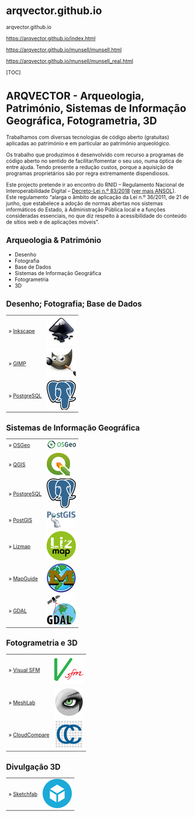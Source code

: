 # arqvector.github.io
arqvector.github.io

https://arqvector.github.io/index.html

https://arqvector.github.io/munsell/munsell.html

https://arqvector.github.io/munsell/munsell_real.html

 [TOC]

# ARQVECTOR - Arqueologia, Património, Sistemas de Informação Geográfica, Fotogrametria, 3D

Trabalhamos com diversas tecnologias de código aberto (gratuitas) aplicadas ao património e em particular ao património arqueológico.

Os trabalho que produzimos é desenvolvido com recurso a programas de código aberto no sentido de facilitar/fomentar o seu uso, numa óptica de entre ajuda. Tendo presente a redução custos, porque a aquisição de programas proprietários são por regra extremamente dispendiosos.

Este projecto pretende ir ao encontro do RNID – Regulamento Nacional de Interoperabilidade Digital – [Decreto-Lei n.º 83/2018](https://dre.pt/application/conteudo/116734769) ([ver mais ANSOL](https://ansol.org/normasabertas/rnid)).  
Este regulamento “alarga o âmbito de aplicação da Lei n.º 36/2011, de 21 de junho, que estabelece a adoção de normas abertas nos sistemas informáticos do Estado, à Administração Pública local e a funções consideradas essenciais, no que diz respeito à acessibilidade do conteúdo de sítios web e de aplicações móveis”.

## Arqueologia & Património

- Desenho
- Fotografia
- Base de Dados
- Sistemas de Informação Geográfica
- Fotogrametria
- 3D

## Desenho; Fotografia; Base de Dados

|                                             |                                                                            |
| ------------------------------------------- | -------------------------------------------------------------------------- |
| » [Inkscape](https://inkscape.org/pt/)      | ![](www/imagens/logos/inkscape-80x80.jpg)                                  |
| » [GIMP](https://www.gimp.org/)             | [![](www/imagens/logos/gimp-80x80.jpg)](https://www.gimp.org/)             |
| » [PostgreSQL](https://www.postgresql.org/) | [![](www/imagens/logos/postgresql-80x80.png)](https://www.postgresql.org/) |

## Sistemas de Informação Geográfica

|                                             |                                                                            |
| ------------------------------------------- | -------------------------------------------------------------------------- |
| » [OSGeo](https://www.osgeo.org/)           | [![](www/imagens/logos/osgeo.png)](https://www.osgeo.org/)                 |
| » [QGIS](https://qgis.org/)                 | [![](www/imagens/logos/logo-1.png)](https://qgis.org/)                     |
| » [PostgreSQL](https://www.postgresql.org/) | [![](www/imagens/logos/postgresql-80x80.png)](https://www.postgresql.org/) |
| » [PostGIS](https://postgis.net/)           | [![](www/imagens/logos/postgis.jpg)](https://postgis.net/)                 |
| » [Lizmap](https://www.lizmap.com/)         | [![](www/imagens/logos/lizmap-80x80.png)](https://www.lizmap.com/)         |
| » [MapGuide](https://mapguide.osgeo.org/)   | [![](www/imagens/logos/mapguide-80x80.jpg)](https://mapguide.osgeo.org/)   |
| » [GDAL](https://gdal.org/)                 | [![](www/imagens/logos/gdal-80x80.png)](https://gdal.org/)                 |

## Fotogrametria e 3D

|                                                |                                                                           |
| ---------------------------------------------- | ------------------------------------------------------------------------- |
| » [Visual SFM](http://ccwu.me/vsfm/)           | [![](www/imagens/logos/visualsfm_151697-80x80.png)](http://ccwu.me/vsfm/) |
| » [MeshLab](http://www.meshlab.net/)           | [![](www/imagens/logos/meslab-80x80.jpg)](http://www.meshlab.net/)        |
| » [CloudCompare](https://www.danielgm.net/cc/) | [![](www/imagens/logos/cc-80x80.png)](https://www.danielgm.net/cc/)       |

## Divulgação 3D

|                                                |                                                                               |
| ---------------------------------------------- | ----------------------------------------------------------------------------- |
| » [Sketchfab](https://sketchfab.com/arqvector) | [![](www/imagens/logos/sketchfab-80x80.png)](https://sketchfab.com/arqvector) |
